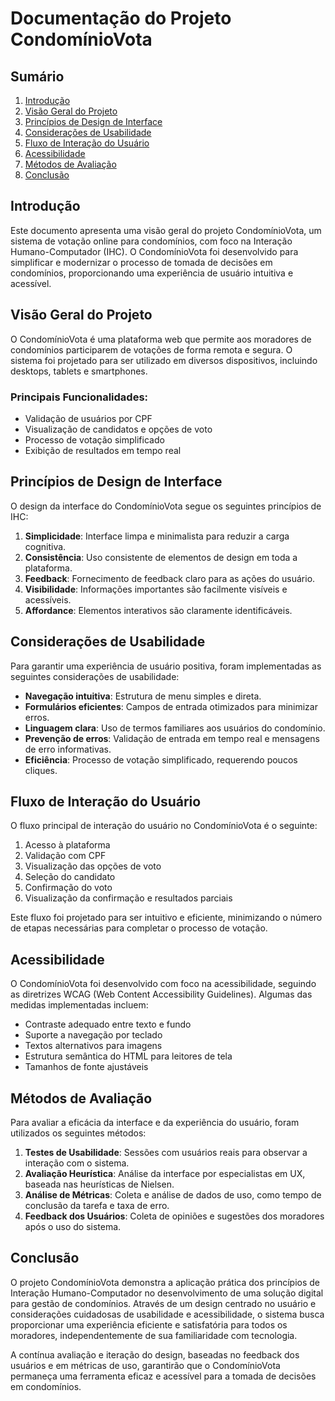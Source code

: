# Documentação do Projeto CondomínioVota

## Sumário

1. [Introdução](#introdução)
2. [Visão Geral do Projeto](#visão-geral-do-projeto)
3. [Princípios de Design de Interface](#princípios-de-design-de-interface)
4. [Considerações de Usabilidade](#considerações-de-usabilidade)
5. [Fluxo de Interação do Usuário](#fluxo-de-interação-do-usuário)
6. [Acessibilidade](#acessibilidade)
7. [Métodos de Avaliação](#métodos-de-avaliação)
8. [Conclusão](#conclusão)

## Introdução

Este documento apresenta uma visão geral do projeto CondomínioVota, um sistema de votação online para condomínios, com foco na Interação Humano-Computador (IHC). O CondomínioVota foi desenvolvido para simplificar e modernizar o processo de tomada de decisões em condomínios, proporcionando uma experiência de usuário intuitiva e acessível.

## Visão Geral do Projeto

O CondomínioVota é uma plataforma web que permite aos moradores de condomínios participarem de votações de forma remota e segura. O sistema foi projetado para ser utilizado em diversos dispositivos, incluindo desktops, tablets e smartphones.

### Principais Funcionalidades:

-   Validação de usuários por CPF
-   Visualização de candidatos e opções de voto
-   Processo de votação simplificado
-   Exibição de resultados em tempo real

## Princípios de Design de Interface

O design da interface do CondomínioVota segue os seguintes princípios de IHC:

1. **Simplicidade**: Interface limpa e minimalista para reduzir a carga cognitiva.
2. **Consistência**: Uso consistente de elementos de design em toda a plataforma.
3. **Feedback**: Fornecimento de feedback claro para as ações do usuário.
4. **Visibilidade**: Informações importantes são facilmente visíveis e acessíveis.
5. **Affordance**: Elementos interativos são claramente identificáveis.

## Considerações de Usabilidade

Para garantir uma experiência de usuário positiva, foram implementadas as seguintes considerações de usabilidade:

-   **Navegação intuitiva**: Estrutura de menu simples e direta.
-   **Formulários eficientes**: Campos de entrada otimizados para minimizar erros.
-   **Linguagem clara**: Uso de termos familiares aos usuários do condomínio.
-   **Prevenção de erros**: Validação de entrada em tempo real e mensagens de erro informativas.
-   **Eficiência**: Processo de votação simplificado, requerendo poucos cliques.

## Fluxo de Interação do Usuário

O fluxo principal de interação do usuário no CondomínioVota é o seguinte:

1. Acesso à plataforma
2. Validação com CPF
3. Visualização das opções de voto
4. Seleção do candidato
5. Confirmação do voto
6. Visualização da confirmação e resultados parciais

Este fluxo foi projetado para ser intuitivo e eficiente, minimizando o número de etapas necessárias para completar o processo de votação.

## Acessibilidade

O CondomínioVota foi desenvolvido com foco na acessibilidade, seguindo as diretrizes WCAG (Web Content Accessibility Guidelines). Algumas das medidas implementadas incluem:

-   Contraste adequado entre texto e fundo
-   Suporte a navegação por teclado
-   Textos alternativos para imagens
-   Estrutura semântica do HTML para leitores de tela
-   Tamanhos de fonte ajustáveis

## Métodos de Avaliação

Para avaliar a eficácia da interface e da experiência do usuário, foram utilizados os seguintes métodos:

1. **Testes de Usabilidade**: Sessões com usuários reais para observar a interação com o sistema.
2. **Avaliação Heurística**: Análise da interface por especialistas em UX, baseada nas heurísticas de Nielsen.
3. **Análise de Métricas**: Coleta e análise de dados de uso, como tempo de conclusão da tarefa e taxa de erro.
4. **Feedback dos Usuários**: Coleta de opiniões e sugestões dos moradores após o uso do sistema.

## Conclusão

O projeto CondomínioVota demonstra a aplicação prática dos princípios de Interação Humano-Computador no desenvolvimento de uma solução digital para gestão de condomínios. Através de um design centrado no usuário e considerações cuidadosas de usabilidade e acessibilidade, o sistema busca proporcionar uma experiência eficiente e satisfatória para todos os moradores, independentemente de sua familiaridade com tecnologia.

A contínua avaliação e iteração do design, baseadas no feedback dos usuários e em métricas de uso, garantirão que o CondomínioVota permaneça uma ferramenta eficaz e acessível para a tomada de decisões em condomínios.
